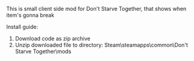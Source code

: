 This is small client side mod for Don't Starve Together, that shows when item's gonna break

Install guide:
1. Download code as zip archive
2. Unzip downloaded file to directory:
Steam\steamapps\common\Don't Starve Together\mods

